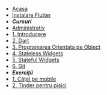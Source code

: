 * [Acasa](/)
* [Instalare Flutter](/install.md)
* ***Cursuri***
* [Administrativ](/administrativ.md)
* [1. Introducere](/introducere.md)
* [2. Dart](/dart1.md)
* [3. Programarea Orientata pe Obiect](/oop.md)
* [4. Stateless Widgets](/statelessWidgets.md)
* [5. Stateful Widgets](/statefulWidgets.md)
* [6. Git](/git.md)
* ***Exerciții***
* [1. Cățel pe mobile](./exercitii/images.md)
* [2. Tinder pentru pisici](./exercitii/cat_tinder.md)